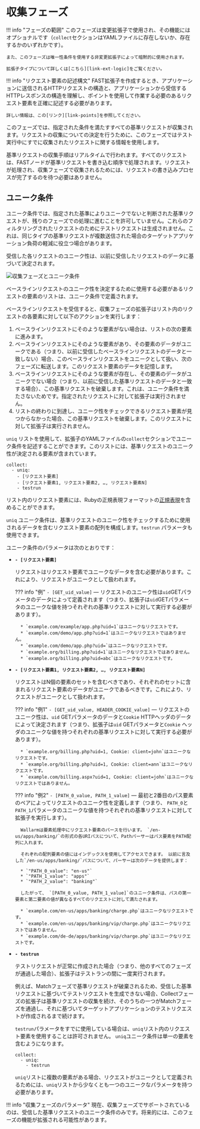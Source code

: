 [link-points]:          points/intro.md
[link-ruby-regexp]:     http://ruby-doc.org/core-2.6.1/doc/regexp_rdoc.html
[link-ext-logic]:       logic.md

[img-collect-uniq]:    ../../images/fast/dsl/en/phases/collect-uniq.png

# 収集フェーズ

!!! info "フェーズの範囲"
    このフェーズは変更拡張子で使用され、その機能にはオプショナルです（`collect`セクションはYAMLファイルに存在しないか、存在するかのいずれかです）。

    また、このフェーズは唯一性条件を使用する非変更拡張子によって暗黙的に使用されます。

    拡張子タイプについて詳しくは[こちら][link-ext-logic]をご覧ください。

!!! info "リクエスト要素の記述構文"
    FAST拡張子を作成するとき、アプリケーションに送信されるHTTPリクエストの構造と、アプリケーションから受信するHTTPレスポンスの構造を理解し、ポイントを使用して作業する必要のあるリクエスト要素を正確に記述する必要があります。

    詳しい情報は、この[リンク][link-points]を参照してください。

このフェーズでは、指定された条件を満たすすべての基準リクエストが収集されます。リクエストの収集についての決定を行うために、このフェーズではテスト実行中にすでに収集されたリクエストに関する情報を使用します。

基準リクエストの収集手順はリアルタイムで行われます。すべてのリクエストは、FASTノードが基準リクエストを書き込む順序で処理されます。リクエストが処理され、収集フェーズで収集されるためには、リクエストの書き込みプロセスが完了するのを待つ必要はありません。

## ユニーク条件

ユニーク条件では、指定された基準によりユニークでないと判断された基準リクエストが、残りのフェーズでの処理に進むことを許可していません。これらのフィルタリングされたリクエストのためにテストリクエストは生成されません。これは、同じタイプの基準リクエストが複数送信された場合のターゲットアプリケーション負荷の軽減に役立つ場合があります。

受信した各リクエストのユニーク性は、以前に受信したリクエストのデータに基づいて決定されます。

![収集フェーズとユニーク条件][img-collect-uniq]

ベースラインリクエストのユニーク性を決定するために使用する必要があるリクエストの要素のリストは、ユニーク条件で定義されます。

ベースラインリクエストを受信すると、収集フェーズの拡張子はリスト内のリクエストの各要素に対して以下のアクションを実行します：
1. ベースラインリクエストにそのような要素がない場合は、リストの次の要素に進みます。
2. ベースラインリクエストにそのような要素があり、その要素のデータがユニークである（つまり、以前に受信したベースラインリクエストのデータと一致しない）場合、このベースラインリクエストをユニークとして扱い、次のフェーズに転送します。このリクエスト要素のデータを記憶します。
3. ベースラインリクエストにそのような要素が存在し、その要素のデータがユニークでない場合（つまり、以前に受信した基準リクエストのデータと一致する場合）、この基準リクエストを破棄します。これは、ユニーク条件を満たさないためです。指定されたリクエストに対して拡張子は実行されません。
4. リストの終わりに到達し、ユニーク性をチェックできるリクエスト要素が見つからなかった場合、この基準リクエストを破棄します。このリクエストに対して拡張子は実行されません。

`uniq` リストを使用して、拡張子のYAMLファイルの`collect`セクションでユニーク条件を記述することができます。このリストには、基準リクエストのユニーク性が決定される要素が含まれています。

```
collect:
  - uniq:
    - [リクエスト要素]
    - [リクエスト要素1, リクエスト要素2, …, リクエスト要素N]
    - testrun
```

リスト内のリクエスト要素には、Rubyの正規表現フォーマットの[正規表現][link-ruby-regexp]を含めることができます。

`uniq` ユニーク条件は、基準リクエストのユニーク性をチェックするために使用されるデータを含むリクエスト要素の配列を構成します。`testrun` パラメータも使用できます。

ユニーク条件のパラメータは次のとおりです：

* **`- [リクエスト要素]`**
    
    リクエストはリクエスト要素でユニークなデータを含む必要があります。これにより、リクエストがユニークとして扱われます。
    
    ??? info "例"
        `- [GET_uid_value]` — リクエストのユニーク性は`uid`GETパラメータのデータによって定義されます（つまり、拡張子は`uid`GETパラメータのユニークな値を持つそれぞれの基準リクエストに対して実行する必要があります）。

        * `example.com/example/app.php?uid=1`はユニークなリクエストです。
        * `example.com/demo/app.php?uid=1`はユニークなリクエストではありません。
        * `example.com/demo/app.php?uid=`はユニークなリクエストです。
        * `example.org/billing.php?uid=1`はユニークなリクエストではありません。
        * `example.org/billing.php?uid=abc`はユニークなリクエストです。

* **`- [リクエスト要素1, リクエスト要素2, …, リクエスト要素N]`**
    
    リクエストはN個の要素のセットを含むべきであり、それぞれのセットに含まれるリクエスト要素のデータがユニークであるべきです。これにより、リクエストがユニークとして扱われます。
    
    ??? info "例1"
        `- [GET_uid_value, HEADER_COOKIE_value]` — リクエストのユニーク性は、`uid` GETパラメータのデータと`Cookie` HTTPヘッダのデータによって決定されます（つまり、拡張子は`uid` GETパラメータと`Cookie` ヘッダのユニークな値を持つそれぞれの基準リクエストに対して実行する必要があります）。

        * `example.org/billing.php?uid=1, Cookie: client=john`はユニークなリクエストです。
        * `example.org/billing.php?uid=1, Cookie: client=ann`はユニークなリクエストです。
        * `example.com/billing.aspx?uid=1, Cookie: client=john`はユニークなリクエストではありません。
    
    ??? info "例2"
        `- [PATH_0_value, PATH_1_value]` — 最初と2番目のパス要素のペアによってリクエストのユニーク性を定義します（つまり、 `PATH_0`と`PATH_1`パラメータのユニークな値を持つそれぞれの基準リクエストに対して拡張子を実行します）。

        Wallarmは要素処理中にリクエスト要素のパースを行います。 `/en-us/apps/banking/`の形式の各URIパスについて、Pathパーサーはパス要素をPATH配列に入れます。

        それぞれの配列要素の値にはインデックスを使用してアクセスできます。 以前に言及した`/en-us/apps/banking/`パスについて、パーサーは次のデータを提供します：

        * `"PATH_0_value": "en-us"`
        * `"PATH_1_value": "apps"`
        * `"PATH_2_value": "banking"`

        したがって、 `[PATH_0_value, PATH_1_value]`のユニーク条件は、パスの第一要素と第二要素の値が異なるすべてのリクエストに対して満たされます。

        * `example.com/en-us/apps/banking/charge.php`はユニークなリクエストです。
        * `example.com/en-us/apps/banking/vip/charge.php`はユニークなリクエストではありません。
        * `example.com/de-de/apps/banking/vip/charge.php`はユニークなリクエストです。

* **`- testrun`**

    テストリクエストが正常に作成された場合（つまり、他のすべてのフェーズが通過した場合）、拡張子はテストランの間に一度実行されます。

    例えば、Matchフェーズで基準リクエストが破棄されるため、受信した基準リクエストに基づいてテストリクエストを生成できない場合、Collectフェーズの拡張子は基準リクエストの収集を続け、そのうちの一つがMatchフェーズを通過し、それに基づいてターゲットアプリケーションのテストリクエストが作成されるまで続けます。

    `testrun`パラメータをすでに使用している場合は、`uniq`リスト内のリクエスト要素を使用することは許可されません。 `uniq`ユニーク条件は単一の要素を含むようになります。

    ```
    collect:
      - uniq:
        - testrun 
    ```

    `uniq`リストに複数の要素がある場合、リクエストがユニークとして定義されるためには、`uniq`リストから少なくとも一つのユニークなパラメータを持つ必要があります。



!!! info "収集フェーズのパラメータ"
    現在、収集フェーズでサポートされているのは、受信した基準リクエストのユニーク条件のみです。将来的には、このフェーズの機能が拡張される可能性があります。